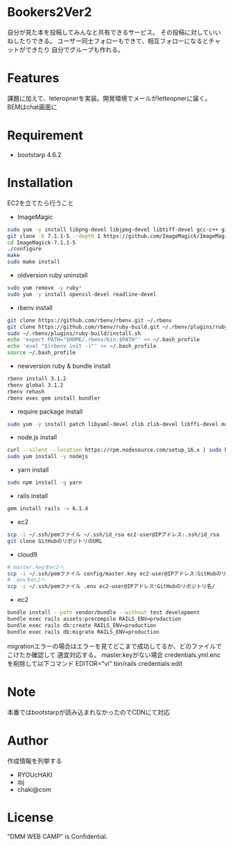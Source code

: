 # Bookers2Ver2

自分が見た本を投稿してみんなと共有できるサービス。
その投稿に対していいねしたりできる。
ユーザー同士フォローもできて、相互フォローになるとチャットができたり
自分でグループも作れる。


# Features

課題に加えて、leteropnerを実装。開発環境でメールがletteopnerに届く。
BEMはchat画面に

# Requirement


* bootstarp 4.6.2

# Installation
EC2を立てたら行うこと

- ImageMagic
```bash
sudo yum -y install libpng-devel libjpeg-devel libtiff-devel gcc-c++ git
git clone -b 7.1.1-5 --depth 1 https://github.com/ImageMagick/ImageMagick.git ImageMagick-7.1.1-5
cd ImageMagick-7.1.1-5
./configure
make
sudo make install
```

- oldversion ruby uninstall
```bash
sudo yum remove -y ruby*
sudo yum -y install openssl-devel readline-devel
```

- rbenv install

```bash
git clone https://github.com/rbenv/rbenv.git ~/.rbenv
git clone https://github.com/rbenv/ruby-build.git ~/.rbenv/plugins/ruby-build
sudo ~/.rbenv/plugins/ruby-build/install.sh
echo 'export PATH="$HOME/.rbenv/bin:$PATH"' >> ~/.bash_profile
echo 'eval "$(rbenv init -)"' >> ~/.bash_profile
source ~/.bash_profile
```

- newversion ruby & bundle install
```bash
rbenv install 3.1.2
rbenv global 3.1.2
rbenv rehash
rbenv exec gem install bundler
```
- require package install
```bash
sudo yum -y install patch libyaml-devel zlib zlib-devel libffi-devel make autoconf automake libcurl-devel sqlite-devel mysql-devel
```
- node.js install
```bash
curl --silent --location https://rpm.nodesource.com/setup_16.x | sudo bash -
sudo yum install -y nodejs
```
- yarn install
```bash
sudo npm install -g yarn
```
- rails install
```bash
gem install rails -v 6.1.4
```
- ec2
```bash
scp -i ~/.ssh/pemファイル ~/.ssh/id_rsa ec2-user@IPアドレス:.ssh/id_rsa
git clone GitHubのリポジトリのURL
```

- cloud9
```bash
# master.keyをec2へ
scp -i ~/.ssh/pemファイル config/master.key ec2-user@IPアドレス:GitHubのリポジトリ名/config
# .envをec2へ
scp -i ~/.ssh/pemファイル .env ec2-user@IPアドレス:GitHubのリポジトリ名/
```

- ec2
```bash
bundle install --path vendor/bundle --without test development
bundle exec rails assets:precompile RAILS_ENV=production
bundle exec rails db:create RAILS_ENV=production
bundle exec rails db:migrate RAILS_ENV=production
```

migrationエラーの場合はエラーを見てどこまで成功してるか、どのファイルでこけたか確認して
適宜対応する。
master.keyがない場合
credentials.yml.encを削除して以下コマンド
EDITOR="vi" bin/rails credentials:edit

# Note

本番ではbootstarpが読み込まれなかったのでCDNにて対応

# Author

作成情報を列挙する

* RYOUcHAKI
* ibj
* chaki@com

# License


"DMM WEB CAMP" is Confidential.